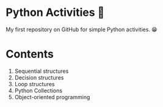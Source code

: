 # Python Activities 🐍
 My first repository on GitHub for simple Python activities. 😁
# Contents
1) Sequential structures
2) Decision structures
3) Loop structures
4) Python Collections
5) Object-oriented programming
